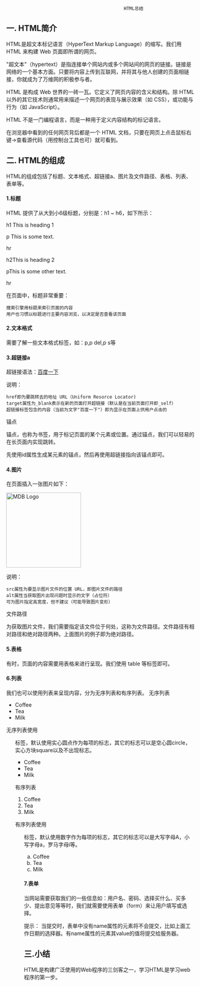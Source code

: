                                                 HTML总结

## 一. HTML简介

HTML是超文本标记语言（HyperText Markup Language）的缩写。我们用 HTML 来构建 Web 页面即所谓的网页。

"超文本"（hypertext）是指连接单个网站内或多个网站间的网页的链接。链接是网络的一个基本方面。只要将内容上传到互联网，并将其与他人创建的页面相链接，你就成为了万维网的积极参与者。 

HTML 是构成 Web 世界的一砖一瓦。它定义了网页内容的含义和结构。除 HTML 以外的其它技术则通常用来描述一个网页的表现与展示效果（如 CSS），或功能与行为（如 JavaScript）。

HTML 不是一门编程语言，而是一种用于定义内容结构的标记语言。

在浏览器中看到的任何网页背后都是一个 HTML 文档，只要在网页上点击鼠标右键->查看源代码（用控制台工具也可）就可看到。

## 二.  HTML的组成

HTML的组成包括了标题、文本格式、超链接a、图片及文件路径、表格、列表、表单等。

#### 1.标题

HTML 提供了从大到小6级标题，分别是：h1 ~ h6，如下所示：

h1 This is heading 1</h1>

p  This is some text.</p>

hr

h2This is heading 2</h2>

pThis is some other text.</p>

hr

在页面中，标题非常重要：

    搜索引擎用标题来索引页面的内容
    用户也习惯以标题进行主要内容浏览，以决定是否查看该页面

#### 2.文本格式

需要了解一些文本格式标签，如：p,p del,p s等

#### 3.超链接a

超链接语法：<a href="https://www.baidu.com/" target="_blank">百度一下</a>

说明：

    href即为要跳转去的地址 URL（Uniform Resorce Locator)
    target属性为_blank表示在新的页面打开超链接（默认是在当前页面打开即_self）
    超链接标签包含的内容（当前为文字"百度一下"）即为显示在页面上供用户点击的

锚点

锚点，也称为书签，用于标记页面的某个元素或位置。通过锚点，我们可以轻易的在长页面内实现跳转。

先使用id属性生成某元素的锚点，然后再使用超链接指向该锚点即可。

#### 4.图片

在页面插入一张图片如下：

<img src="https://mdbootstrap.com/img/logo/mdb192x192.jpg" alt="MDB Logo" width="200" height="200">

说明：

    src属性为要显示图片文件的位置 URL，即图片文件的路径
    alt属性当获取图片出现问题时显示的文字（占位符）
    可为图片指定高宽度，但不建议（可能导致图片变形）

文件路径

为获取图片文件，我们需要指定该文件位于何处，这称为文件路径。文件路径有相对路径和绝对路径两种。上面图片的例子即为绝对路径。

#### 5.表格

有时，页面的内容需要用表格来进行呈现。我们使用 table 等标签即可。

#### 6.列表

我们也可以使用列表来呈现内容，分为无序列表和有序列表。
无序列表

<ul>
  <li>Coffee</li>
  <li>Tea</li>
  <li>Milk</li>
</ul>

无序列表使用<ul>标签，默认使用实心圆点作为每项的标志，其它的标志可以是空心圆circle，实心方块square以及不出现标志。

<ul type="square">
  <li>Coffee</li>
  <li>Tea</li>
  <li>Milk</li>
</ul>

有序列表

<ol>
  <li>Coffee</li>
  <li>Tea</li>
  <li>Milk</li>
</ol>

有序列表使用<ol>标签，默认使用数字作为每项的标志，其它的标志可以是大写字母A，小写字母a，罗马字母i等。

<ol type="a">
  <li>Coffee</li>
  <li>Tea</li>
  <li>Milk</li>
</ol>


#### 7.表单

当网站需要获取我们的一些信息如：用户名、密码、选择买什么、买多少、提出意见等等时，我们就需要使用表单（form）来让用户填写或选择。


提示： 当提交时，表单中没有name属性的元素将不会提交，比如上面工作日期的选择器。有name属性的元素其value的值将提交给服务器。





## 三.小结


HTML是构建广泛使用的Web程序的三剑客之一，学习HTML是学习web程序的第一步。

